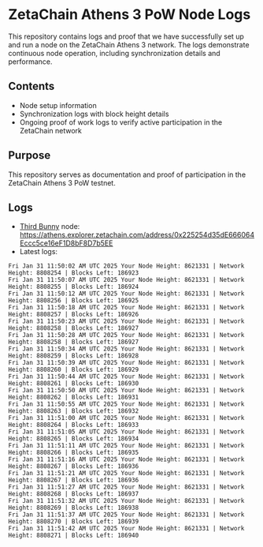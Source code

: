 # ZetaChain Athens 3 PoW Node Logs
This repository contains logs and proof that we have successfully set up and run a node on the ZetaChain Athens 3 network. The logs demonstrate continuous node operation, including synchronization details and performance.

## Contents
- Node setup information
- Synchronization logs with block height details
- Ongoing proof of work logs to verify active participation in the ZetaChain network

## Purpose
This repository serves as documentation and proof of participation in the ZetaChain Athens 3 PoW testnet.

## Logs

- [Third Bunny](https://thirdbunny.xyz/) node: https://athens.explorer.zetachain.com/address/0x225254d35dE666064Eccc5ce16eF1D8bF8D7b5EE
- Latest logs:
```
Fri Jan 31 11:50:02 AM UTC 2025 Your Node Height: 8621331 | Network Height: 8808254 | Blocks Left: 186923
Fri Jan 31 11:50:07 AM UTC 2025 Your Node Height: 8621331 | Network Height: 8808255 | Blocks Left: 186924
Fri Jan 31 11:50:12 AM UTC 2025 Your Node Height: 8621331 | Network Height: 8808256 | Blocks Left: 186925
Fri Jan 31 11:50:18 AM UTC 2025 Your Node Height: 8621331 | Network Height: 8808257 | Blocks Left: 186926
Fri Jan 31 11:50:23 AM UTC 2025 Your Node Height: 8621331 | Network Height: 8808258 | Blocks Left: 186927
Fri Jan 31 11:50:28 AM UTC 2025 Your Node Height: 8621331 | Network Height: 8808258 | Blocks Left: 186927
Fri Jan 31 11:50:34 AM UTC 2025 Your Node Height: 8621331 | Network Height: 8808259 | Blocks Left: 186928
Fri Jan 31 11:50:39 AM UTC 2025 Your Node Height: 8621331 | Network Height: 8808260 | Blocks Left: 186929
Fri Jan 31 11:50:44 AM UTC 2025 Your Node Height: 8621331 | Network Height: 8808261 | Blocks Left: 186930
Fri Jan 31 11:50:50 AM UTC 2025 Your Node Height: 8621331 | Network Height: 8808262 | Blocks Left: 186931
Fri Jan 31 11:50:55 AM UTC 2025 Your Node Height: 8621331 | Network Height: 8808263 | Blocks Left: 186932
Fri Jan 31 11:51:00 AM UTC 2025 Your Node Height: 8621331 | Network Height: 8808264 | Blocks Left: 186933
Fri Jan 31 11:51:05 AM UTC 2025 Your Node Height: 8621331 | Network Height: 8808265 | Blocks Left: 186934
Fri Jan 31 11:51:11 AM UTC 2025 Your Node Height: 8621331 | Network Height: 8808266 | Blocks Left: 186935
Fri Jan 31 11:51:16 AM UTC 2025 Your Node Height: 8621331 | Network Height: 8808267 | Blocks Left: 186936
Fri Jan 31 11:51:21 AM UTC 2025 Your Node Height: 8621331 | Network Height: 8808267 | Blocks Left: 186936
Fri Jan 31 11:51:27 AM UTC 2025 Your Node Height: 8621331 | Network Height: 8808268 | Blocks Left: 186937
Fri Jan 31 11:51:32 AM UTC 2025 Your Node Height: 8621331 | Network Height: 8808269 | Blocks Left: 186938
Fri Jan 31 11:51:37 AM UTC 2025 Your Node Height: 8621331 | Network Height: 8808270 | Blocks Left: 186939
Fri Jan 31 11:51:42 AM UTC 2025 Your Node Height: 8621331 | Network Height: 8808271 | Blocks Left: 186940
```
